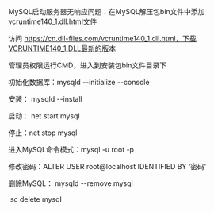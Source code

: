 MySQL启动服务器无响应问题：在MySQL解压包bin文件中添加vcruntime140_1.dll.html文件

访问 https://cn.dll-files.com/vcruntime140_1.dll.html，下载VCRUNTIME140_1.DLL最新的版本

管理员权限运行CMD，进入到安装包bin文件目录下

初始化数据库：mysqld --initialize --console

安装： mysqld --install

启动： net start mysql

停止：net stop mysql

进入MySQL命令模式：mysql -u root -p

修改密码：ALTER USER root@localhost IDENTIFIED BY ‘密码’

删除MySQL： mysqld --remove mysql

​						sc delete mysql

